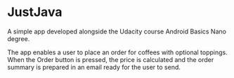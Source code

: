 # JustJava

A simple app developed alongside the Udacity course Android Basics Nano degree. 

The app enables a user to place an order for coffees with optional toppings. When the Order button is pressed, 
the price is calculated and the order summary is prepared in an email ready for the user to send. 

